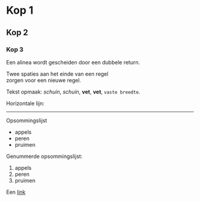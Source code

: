 # Kop 1

## Kop 2

### Kop 3
 
Een alinea wordt gescheiden
door een dubbele return.

Twee spaties aan het einde van een regel  
zorgen voor een nieuwe regel.

Tekst opmaak: _schuin_, *schuin*, __vet__, **vet**, `vaste breedte`.

Horizontale lijn:

---

Opsommingslijst

  * appels
  * peren
  * pruimen

Genummerde opsommingslijst:

  1. appels
  2. peren
  3. pruimen

Een [link](http://example.com)